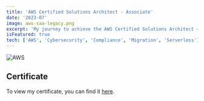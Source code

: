 ```yaml
---
title: 'AWS Certified Solutions Architect - Associate'
date: '2023-07'
image: aws-saa-legacy.png
excerpt: 'My journey to achieve the AWS Certified Solutions Architect – Associate certification has been a humbling experience. It has allowed me to deepen my understanding of AWS services and their application in creating robust and secure cloud solutions.'
isFeatured: true
tech: ['AWS', 'Cybersecurity', 'Compliance', 'Migration', 'Serverless']
---
```


![AWS](/images/certs/aws-saa-legacy.png)

## Certificate

To view my certificate, you can find it [here](https://www.credly.com/badges/1499850a-2482-4ae0-b704-a85900ec631d).
